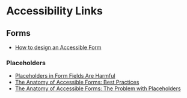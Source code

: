 # Accessibility Links


## Forms
- [How to design an Accessible Form](https://noti.st/nuriapena/ScvY5i/how-to-design-an-accessible-form#sFbLhME)

### Placeholders
- [Placeholders in Form Fields Are Harmful](https://www.nngroup.com/articles/form-design-placeholders/)
- [The Anatomy of Accessible Forms: Best Practices](https://www.deque.com/blog/anatomy-of-accessible-forms-best-practices/)
- [The Anatomy of Accessible Forms: The Problem with Placeholders](https://www.deque.com/blog/accessible-forms-the-problem-with-placeholders/)